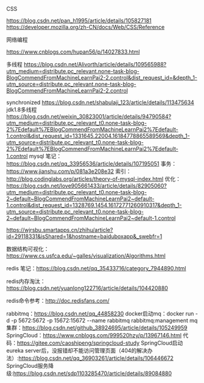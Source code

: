 CSS

https://blog.csdn.net/pan_h1995/article/details/105827181
https://developer.mozilla.org/zh-CN/docs/Web/CSS/Reference

网络编程

https://www.cnblogs.com/hupan56/p/14027833.html

多线程
https://blog.csdn.net/Alivorth/article/details/109565988?utm_medium=distribute.pc_relevant.none-task-blog-BlogCommendFromMachineLearnPai2-2.control&dist_request_id=&depth_1-utm_source=distribute.pc_relevant.none-task-blog-BlogCommendFromMachineLearnPai2-2.control

synchronized
https://blog.csdn.net/shabulaji_123/article/details/113475634
jdk1.8多线程
https://blog.csdn.net/weixin_30823001/article/details/94790584?utm_medium=distribute.pc_relevant_t0.none-task-blog-2%7Edefault%7EBlogCommendFromMachineLearnPai2%7Edefault-1.control&dist_request_id=1331645.22004.16184778865589569&depth_1-utm_source=distribute.pc_relevant_t0.none-task-blog-2%7Edefault%7EBlogCommendFromMachineLearnPai2%7Edefault-1.control
mysql
笔记：https://blog.csdn.net/qq_33956536/article/details/107195051
事务：https://www.jianshu.com/p/081a3e208e32
索引：http://blog.codinglabs.org/articles/theory-of-mysql-index.html
优化：https://blog.csdn.net/love905661433/article/details/82905060?utm_medium=distribute.pc_relevant_t0.none-task-blog-2~default~BlogCommendFromMachineLearnPai2~default-1.control&dist_request_id=1328769.1454.16172771260910317&depth_1-utm_source=distribute.pc_relevant_t0.none-task-blog-2~default~BlogCommendFromMachineLearnPai2~default-1.control

https://wjrsbu.smartapps.cn/zhihu/article?id=29118331&isShared=1&hostname=baiduboxapp&_swebfr=1

数据结构可视化：https://www.cs.usfca.edu/~galles/visualization/Algorithms.html

redis
笔记：https://blog.csdn.net/qq_35433716/category_7944890.html

redis内存淘汰：https://blog.csdn.net/yuanlong122716/article/details/104420880

redis命令参考：http://doc.redisfans.com/

rabbitmq：https://blog.csdn.net/qq_44858230
docker启动mq：docker run -d -p 5672:5672 -p 15672:15672 --name rabbitmq rabbitmq:management
mq集群：https://blog.csdn.net/github_38924695/article/details/105249959
SpringCloud：https://www.cnblogs.com/999520hzy/p/13967146.html
代码：https://gitee.com/caoshipeng/springcloud-study
SpringCloud启动eureka server后，没报错却不能访问管理页面（404的解决办法）:https://blog.csdn.net/qq_36903261/article/details/106446672
SpringCloud服务降级:https://blog.csdn.net/sdp1103285470/article/details/89084880
